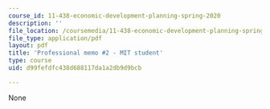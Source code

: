 ```yaml
---
course_id: 11-438-economic-development-planning-spring-2020
description: ''
file_location: /coursemedia/11-438-economic-development-planning-spring-2020/d99fefdfc438d688117da1a2db9d9bcb_MIT11_438s20_memo2_anon.pdf
file_type: application/pdf
layout: pdf
title: 'Professional memo #2 - MIT student'
type: course
uid: d99fefdfc438d688117da1a2db9d9bcb

---
```

None